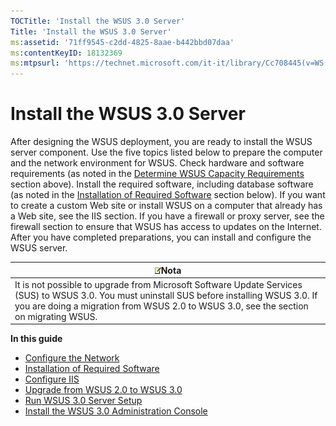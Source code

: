 ```yaml
---
TOCTitle: 'Install the WSUS 3.0 Server'
Title: 'Install the WSUS 3.0 Server'
ms:assetid: '71ff9545-c2dd-4825-8aae-b442bbd07daa'
ms:contentKeyID: 18132369
ms:mtpsurl: 'https://technet.microsoft.com/it-it/library/Cc708445(v=WS.10)'
---
```


Install the WSUS 3.0 Server
===========================

After designing the WSUS deployment, you are ready to install the WSUS server component. Use the five topics listed below to prepare the computer and the network environment for WSUS. Check hardware and software requirements (as noted in the [Determine WSUS Capacity Requirements](https://technet.microsoft.com/92170771-83e7-47bb-abbc-7d93ee5d7867) section above). Install the required software, including database software (as noted in the [Installation of Required Software](https://technet.microsoft.com/94048bdc-b11f-4459-b64d-d3458b57bd82) section below). If you want to create a custom Web site or install WSUS on a computer that already has a Web site, see the IIS section. If you have a firewall or proxy server, see the firewall section to ensure that WSUS has access to updates on the Internet. After you have completed preparations, you can install and configure the WSUS server.

| ![](images/Cc708445.note(WS.10).gif)Nota                                                                                                                                                                  |
|----------------------------------------------------------------------------------------------------------------------------------------------------------------------------------------------------------------------------------------|
| It is not possible to upgrade from Microsoft Software Update Services (SUS) to WSUS 3.0. You must uninstall SUS before installing WSUS 3.0. If you are doing a migration from WSUS 2.0 to WSUS 3.0, see the section on migrating WSUS. |

**In this guide**

-   [Configure the Network](https://technet.microsoft.com/a490c5fc-0241-44e9-aea9-33c3814a14bf)
-   [Installation of Required Software](https://technet.microsoft.com/94048bdc-b11f-4459-b64d-d3458b57bd82)
-   [Configure IIS](https://technet.microsoft.com/0e8f0357-64cb-4de0-82c6-c2fb24295269)
-   [Upgrade from WSUS 2.0 to WSUS 3.0](https://technet.microsoft.com/673902d4-17ee-4769-aaf4-da09524cb822)
-   [Run WSUS 3.0 Server Setup](https://technet.microsoft.com/0562aa65-72ce-4d86-b1cb-dbee34c51de3)
-   [Install the WSUS 3.0 Administration Console](https://technet.microsoft.com/33d292d5-f601-45c4-8dfb-472b14c199cb)
